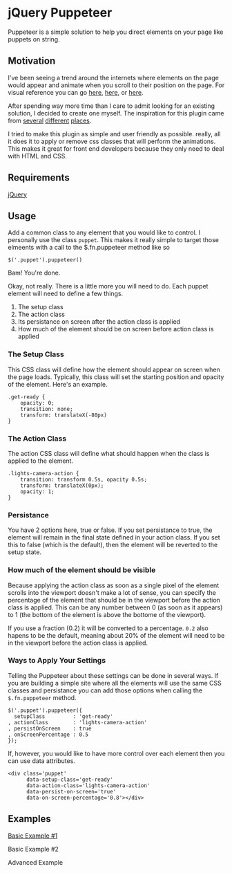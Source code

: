 # jQuery Puppeteer

Puppeteer is a simple solution to help you direct elements on your page like puppets on string.

## Motivation

I've been seeing a trend around the internets where elements on the page would appear and
animate when you scroll to their position on the page. For visual reference you can go
[here](http://www.mightymatcha.com), [here](http://www.apple.com/imac/design/), or [here](http://heymosaic.com).

After spending way more time than I care to admit looking for an existing solution, I decided
to create one myself. The inspiration for this plugin came from [several](http://www.creativebloq.com/css3/getting-css-animations-trigger-1132906) 
[different](http://css-tricks.com/slide-in-as-you-scroll-down-boxes/) [places](http://tympanus.net/codrops/2013/07/18/on-scroll-effect-layout/).

I tried to make this plugin as simple and user friendly as possible. really, all it does
it to apply or remove css classes that will perform the animations. This makes it great
for front end developers because they only need to deal with HTML and CSS.

## Requirements

[jQuery](http://jquery.com)

## Usage

Add a common class to any element that you would like to control. I personally use the class ```puppet```. This makes it really simple to target those elmeents with a call to the $.fn.puppeteer method like so

```
$('.puppet').puppeteer()
```

Bam! You're done.

Okay, not really. There is a little more you will need to do. Each puppet element will need to define a few things.

1. The setup class
2. The action class
3. Its persistance on screen after the action class is applied
4. How much of the element should be on screen before action class is applied

### The Setup Class

This CSS class will define how the element should appear on screen when the page loads. Typically, this class will set the starting position and opacity of the element. Here's an example.

```
.get-ready {
	opacity: 0;
	transition: none;
	transform: translateX(-80px)
}
```

### The Action Class

The action CSS class will define what should happen when the class is applied to the element.

```
.lights-camera-action {
	transition: transform 0.5s, opacity 0.5s;
	transform: translateX(0px);
	opacity: 1;
}
```

### Persistance

You have 2 options here, true or false. If you set persistance to true, the element will remain in the final state defined in your action class. If you set this to false (which is the default), then the element will be reverted to the setup state.

### How much of the element should be visible

Because applying the action class as soon as a single pixel of the element scrolls into the viewport doesn't make a lot of sense, you can specify the percentage of the element that should be in the viewport before the action class is applied. This can be any number between 0 (as soon as it appears) to 1 (the bottom of the element is above the bottome of the viewport).

If you use a fraction (0.2) it will be converted to a percentage. ```0.2``` also hapens to be the default, meaning about 20% of the element will need to be in the viewport before the action class is applied.

### Ways to Apply Your Settings

Telling the Puppeteer about these settings can be done in several ways. If you are building a simple site where all the elements will use the same CSS classes and persistance you can add those options when calling the ```$.fn.puppeteer``` method.

```
$('.puppet').puppeteer({
  setupClass         : 'get-ready'
, actionClass        : 'lights-camera-action'
, persistOnScreen    : true
, onScreenPercentage : 0.5
});
```

If, however, you would like to have more control over each element then you can use data attributes.

```
<div class='puppet' 
      data-setup-class='get-ready' 
      data-action-class='lights-camera-action' 
      data-persist-on-screen='true'
      data-on-screen-percentage='0.8'></div>
```

## Examples

[Basic Example #1](http://schmidt-happens.com/jquery.puppeteer/example1.html)

Basic Example #2

Advanced Example
